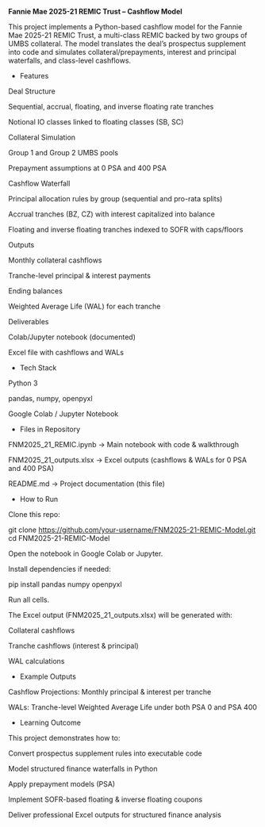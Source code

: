 **Fannie Mae 2025-21 REMIC Trust – Cashflow Model**

This project implements a Python-based cashflow model for the Fannie Mae 2025-21 REMIC Trust, a multi-class REMIC backed by two groups of UMBS collateral. The model translates the deal’s prospectus supplement into code and simulates collateral/prepayments, interest and principal waterfalls, and class-level cashflows.

* Features

Deal Structure

Sequential, accrual, floating, and inverse floating rate tranches

Notional IO classes linked to floating classes (SB, SC)

Collateral Simulation

Group 1 and Group 2 UMBS pools

Prepayment assumptions at 0 PSA and 400 PSA

Cashflow Waterfall

Principal allocation rules by group (sequential and pro-rata splits)

Accrual tranches (BZ, CZ) with interest capitalized into balance

Floating and inverse floating tranches indexed to SOFR with caps/floors

Outputs

Monthly collateral cashflows

Tranche-level principal & interest payments

Ending balances

Weighted Average Life (WAL) for each tranche

Deliverables

Colab/Jupyter notebook (documented)

Excel file with cashflows and WALs

* Tech Stack

Python 3

pandas, numpy, openpyxl

Google Colab / Jupyter Notebook

* Files in Repository

FNM2025_21_REMIC.ipynb → Main notebook with code & walkthrough

FNM2025_21_outputs.xlsx → Excel outputs (cashflows & WALs for 0 PSA and 400 PSA)

README.md → Project documentation (this file)

* How to Run

Clone this repo:

git clone https://github.com/your-username/FNM2025-21-REMIC-Model.git
cd FNM2025-21-REMIC-Model


Open the notebook in Google Colab or Jupyter.

Install dependencies if needed:

pip install pandas numpy openpyxl


Run all cells.

The Excel output (FNM2025_21_outputs.xlsx) will be generated with:

Collateral cashflows

Tranche cashflows (interest & principal)

WAL calculations

* Example Outputs

Cashflow Projections: Monthly principal & interest per tranche

WALs: Tranche-level Weighted Average Life under both PSA 0 and PSA 400
 
* Learning Outcome

This project demonstrates how to:

Convert prospectus supplement rules into executable code

Model structured finance waterfalls in Python

Apply prepayment models (PSA)

Implement SOFR-based floating & inverse floating coupons

Deliver professional Excel outputs for structured finance analysis
